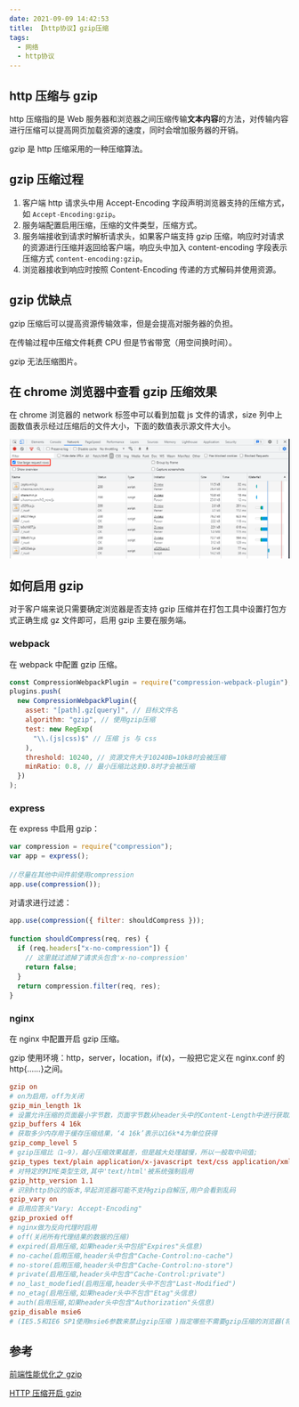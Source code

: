 ```yaml
---
date: 2021-09-09 14:42:53
title: 【http协议】gzip压缩
tags:
  - 网络
  - http协议
---
```


## http 压缩与 gzip

http 压缩指的是 Web 服务器和浏览器之间压缩传输**文本内容**的方法，对传输内容进行压缩可以提高网页加载资源的速度，同时会增加服务器的开销。

gzip 是 http 压缩采用的一种压缩算法。

## gzip 压缩过程

1. 客户端 http 请求头中用 Accept-Encoding 字段声明浏览器支持的压缩方式，如 `Accept-Encoding:gzip`。
2. 服务端配置启用压缩，压缩的文件类型，压缩方式。
3. 服务端接收到请求时解析请求头，如果客户端支持 gzip 压缩，响应时对请求的资源进行压缩并返回给客户端，响应头中加入 content-encoding 字段表示压缩方式 `content-encoding:gzip`。
4. 浏览器接收到响应时按照 Content-Encoding 传递的方式解码并使用资源。

## gzip 优缺点

gzip 压缩后可以提高资源传输效率，但是会提高对服务器的负担。

在传输过程中压缩文件耗费 CPU 但是节省带宽（用空间换时间）。

gzip 无法压缩图片。

## 在 chrome 浏览器中查看 gzip 压缩效果

在 chrome 浏览器的 network 标签中可以看到加载 js 文件的请求，size 列中上面数值表示经过压缩后的文件大小，下面的数值表示源文件大小。

![在chrome浏览器中查看gzip](/images/gzip压缩-chrome浏览器中查看gzip.png)

## 如何启用 gzip

对于客户端来说只需要确定浏览器是否支持 gzip 压缩并在打包工具中设置打包方式正确生成 gz 文件即可，启用 gzip 主要在服务端。

### webpack

在 webpack 中配置 gzip 压缩。

```js
const CompressionWebpackPlugin = require("compression-webpack-plugin");
plugins.push(
  new CompressionWebpackPlugin({
    asset: "[path].gz[query]", // 目标文件名
    algorithm: "gzip", // 使用gzip压缩
    test: new RegExp(
      "\\.(js|css)$" // 压缩 js 与 css
    ),
    threshold: 10240, // 资源文件大于10240B=10kB时会被压缩
    minRatio: 0.8, // 最小压缩比达到0.8时才会被压缩
  })
);
```

### express

在 express 中启用 gzip：

```js
var compression = require("compression");
var app = express();

//尽量在其他中间件前使用compression
app.use(compression());
```

对请求进行过滤：

```js
app.use(compression({ filter: shouldCompress }));

function shouldCompress(req, res) {
  if (req.headers["x-no-compression"]) {
    // 这里就过滤掉了请求头包含'x-no-compression'
    return false;
  }
  return compression.filter(req, res);
}
```

### nginx

在 nginx 中配置开启 gzip 压缩。

gzip 使用环境：http，server，location，if(x)，一般把它定义在 nginx.conf 的 http{……}之间。

```conf
gzip on
# on为启用，off为关闭
gzip_min_length 1k
# 设置允许压缩的页面最小字节数，页面字节数从header头中的Content-Length中进行获取。默认值是0，不管页面多大都压缩。建议设置成大于1k的字节数，小于1k可能会越压越大。
gzip_buffers 4 16k
# 获取多少内存用于缓存压缩结果，‘4 16k’表示以16k*4为单位获得
gzip_comp_level 5
# gzip压缩比（1~9），越小压缩效果越差，但是越大处理越慢，所以一般取中间值;
gzip_types text/plain application/x-javascript text/css application/xml text/javascript application/x-httpd-php
# 对特定的MIME类型生效,其中'text/html'被系统强制启用
gzip_http_version 1.1
# 识别http协议的版本,早起浏览器可能不支持gzip自解压,用户会看到乱码
gzip_vary on
# 启用应答头"Vary: Accept-Encoding"
gzip_proxied off
# nginx做为反向代理时启用
# off(关闭所有代理结果的数据的压缩)
# expired(启用压缩,如果header头中包括"Expires"头信息)
# no-cache(启用压缩,header头中包含"Cache-Control:no-cache")
# no-store(启用压缩,header头中包含"Cache-Control:no-store")
# private(启用压缩,header头中包含"Cache-Control:private")
# no_last_modefied(启用压缩,header头中不包含"Last-Modified")
# no_etag(启用压缩,如果header头中不包含"Etag"头信息)
# auth(启用压缩,如果header头中包含"Authorization"头信息)
gzip_disable msie6
# (IE5.5和IE6 SP1使用msie6参数来禁止gzip压缩 )指定哪些不需要gzip压缩的浏览器(将和User-Agents进行匹配),依赖于PCRE库
```

## 参考

[前端性能优化之 gzip](https://www.cnblogs.com/style-hyh/p/10395410.html)

[HTTP 压缩开启 gzip](https://www.cnblogs.com/LO-ME/p/7377082.html)
